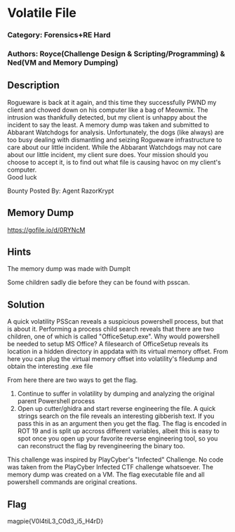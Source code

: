 # Volatile File
### Category: Forensics+RE Hard
### Authors: Royce(Challenge Design & Scripting/Programming) & Ned(VM and Memory Dumping)

## Description
Rogueware is back at it again, and this time they successfully PWND my client and chowed down on his computer like a bag of Meowmix. The intrusion was thankfully detected, but my client is unhappy about the incident to say the least. A memory dump was taken and submitted to Abbarant Watchdogs for analysis. Unfortunately, the dogs (like always) are too busy dealing with dismantling and seizing Rogueware infrastructure to care about our little incident. While the Abbarant Watchdogs may not care about our little incident, my client sure does. Your mission should you choose to accept it, is to find out what file is causing havoc on my client's computer.  
Good luck

Bounty Posted By: Agent RazorKrypt

## Memory Dump
https://gofile.io/d/0RYNcM

## Hints
The memory dump was made with DumpIt

Some children sadly die before they can be found with psscan. 
## Solution
A quick volatility PSScan reveals a suspicious powershell process, but that is about it. Performing a process child search reveals that there are two children, one of which is called "OfficeSetup.exe". Why would powershell be needed to setup MS Office? A filesearch of OfficeSetup reveals its location in a hidden directory in appdata with its virtual memory offset. From here you can plug the virtual memory offset into volatility's filedump and obtain the interesting .exe file

From here there are two ways to get the flag. 
 1. Continue to suffer in volatility by dumping and analyzing the original parent Powershell process
 2. Open up cutter/ghidra and start reverse engineering the file. A quick strings search on the file reveals an interesting gibberish text. If you pass this in as an argument then you get the flag. The flag is encoded in ROT 19 and is split up accross different variables, albeit this is easy to spot once you open up your favorite reverse engineering tool, so you can reconstruct the flag by revengineering the binary too. 

This challenge was inspired by PlayCyber's "Infected" Challenge. No code was taken from the PlayCyber Infected CTF challenge whatsoever. The memory dump was created on a VM. The flag executable file and all powershell commands are original creations. 

## Flag

magpie{V0l4tiL3_C0d3_i5_H4rD}
